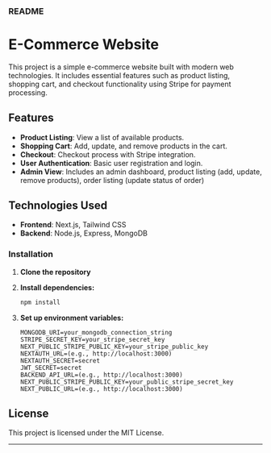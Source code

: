 ### README

# E-Commerce Website

This project is a simple e-commerce website built with modern web technologies. It includes essential features such as product listing, shopping cart, and checkout functionality using Stripe for payment processing.

## Features

- **Product Listing**: View a list of available products.
- **Shopping Cart**: Add, update, and remove products in the cart.
- **Checkout**: Checkout process with Stripe integration.
- **User Authentication**: Basic user registration and login.
- **Admin View**: Includes an admin dashboard, product listing (add, update, remove products), order listing (update status of order) 

## Technologies Used

- **Frontend**: Next.js, Tailwind CSS
- **Backend**: Node.js, Express, MongoDB

### Installation

1. **Clone the repository**
2. **Install dependencies:**

   ```bash
   npm install
   ```

3. **Set up environment variables:**
   ```env
   MONGODB_URI=your_mongodb_connection_string
   STRIPE_SECRET_KEY=your_stripe_secret_key
   NEXT_PUBLIC_STRIPE_PUBLIC_KEY=your_stripe_public_key
   NEXTAUTH_URL=(e.g., http://localhost:3000)
   NEXTAUTH_SECRET=secret
   JWT_SECRET=secret
   BACKEND_API_URL=(e.g., http://localhost:3000)
   NEXT_PUBLIC_STRIPE_PUBLIC_KEY=your_public_stripe_secret_key
   NEXT_PUBLIC_URL=(e.g., http://localhost:3000)
   ```



## License

This project is licensed under the MIT License.

---
